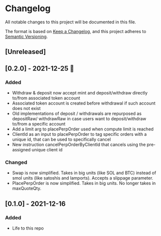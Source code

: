 # Changelog

All notable changes to this project will be documented in this file.

The format is based on [Keep a Changelog](https://keepachangelog.com/en/1.0.0/),
and this project adheres to [Semantic Versioning](https://semver.org/spec/v2.0.0.html).

## [Unreleased]

## [0.2.0] - 2021-12-25 🎅

### Added
- Withdraw & deposit now accept mint and deposit/withdraw directly to/from associated token account
- Associated token account is created before withdrawal if such account does not exist
- Old implementations of deposit / withdrawals are repurposed as depositRaw/ withdrawRaw in case users want to deposit/withdraw to/from a specific account
- Add a limit arg to placePerpOrder used when compute limit is reached
- ClientId as an input to placePerpOrder to tag specific orders with a unique id, that can be used to specifically cancel
- New instruction cancelPerpOrderByClientId that cancels using the pre-assigned unique client id

### Changed 
- Swap is now simplified. Takes in big units (like SOL and BTC) instead of smol units (like satoshis and lamports). Accepts a slippage parameter. 
- PlacePerpOrder is now simplified. Takes in big units. No longer takes in maxQuoteQty.

## [0.1.0] - 2021-12-16

### Added

- Life to this repo
